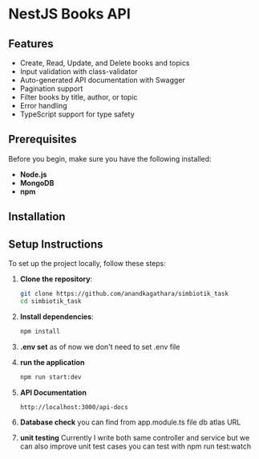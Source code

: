 # NestJS Books API

## Features

- Create, Read, Update, and Delete books and topics
- Input validation with class-validator
- Auto-generated API documentation with Swagger
- Pagination support
- Filter books by title, author, or topic
- Error handling
- TypeScript support for type safety

## Prerequisites

Before you begin, make sure you have the following installed:

- **Node.js** 
- **MongoDB** 
- **npm** 

## Installation
## Setup Instructions

To set up the project locally, follow these steps:

1. **Clone the repository**:
   ```bash
   git clone https://github.com/anandkagathara/simbiotik_task
   cd simbiotik_task

2. **Install dependencies**:
   ```bash
   npm install

3. **.env set**
   as of now we don't need to set .env file

4. **run the application**
   ```bash
   npm run start:dev

5. **API Documentation**
   ```bash
   http://localhost:3000/api-docs

6. **Database check**
   you can find from app.module.ts file db atlas URL


7. **unit testing**
   Currently I write both same controller and service but we can also improve unit test cases
   you can test with npm run test:watch 